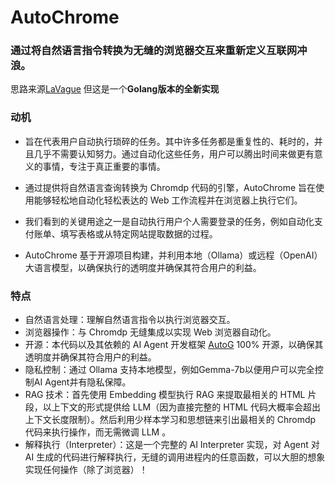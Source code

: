 # AutoChrome

### 通过将自然语言指令转换为无缝的浏览器交互来重新定义互联网冲浪。

思路来源[LaVague](https://github.com/lavague-ai/LaVague) 但这是一个**Golang版本的全新实现**

### 动机

- 旨在代表用户自动执行琐碎的任务。其中许多任务都是重复性的、耗时的，并且几乎不需要认知努力。通过自动化这些任务，用户可以腾出时间来做更有意义的事情，专注于真正重要的事情。

- 通过提供将自然语言查询转换为 Chromdp 代码的引擎，AutoChrome 旨在使用能够轻松地自动化轻松表达的 Web 工作流程并在浏览器上执行它们。

- 我们看到的关键用途之一是自动执行用户个人需要登录的任务，例如自动化支付账单、填写表格或从特定网站提取数据的过程。

- AutoChrome 基于开源项目构建，并利用本地（Ollama）或远程（OpenAI）大语言模型，以确保执行的透明度并确保其符合用户的利益。

### 特点

- 自然语言处理：理解自然语言指令以执行浏览器交互。
- 浏览器操作：与 Chromdp 无缝集成以实现 Web 浏览器自动化。
- 开源：本代码以及其依赖的 AI Agent 开发框架 [AutoG](https://github.com/autogorg/autog) 100% 开源，以确保其透明度并确保其符合用户的利益。
- 隐私控制：通过 Ollama 支持本地模型，例如Gemma-7b以便用户可以完全控制AI Agent并有隐私保障。
- RAG 技术：首先使用 Embedding 模型执行 RAG 来提取最相关的 HTML 片段，以上下文的形式提供给 LLM（因为直接完整的 HTML 代码大概率会超出上下文长度限制）。然后利用少样本学习和思想链来引出最相关的 Chromdp 代码来执行操作，而无需微调 LLM 。
- 解释执行（Interpreter）：这是一个完整的 AI Interpreter 实现，对 Agent 对 AI 生成的代码进行解释执行，无缝的调用进程内的任意函数，可以大胆的想象实现任何操作（除了浏览器）！